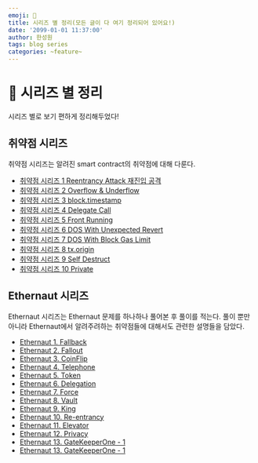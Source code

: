 ```yaml
---
emoji: 🧢
title: 시리즈 별 정리(모든 글이 다 여기 정리되어 있어요!) 
date: '2099-01-01 11:37:00'
author: 한성원
tags: blog series 
categories: ~feature~
---
```



# 👋 시리즈 별 정리
시리즈 별로 보기 편하게 정리해두었다!

## 취약점 시리즈
취약점 시리즈는 알려진 smart contract의 취약점에 대해 다룬다.

- [취약점 시리즈 1 Reentrancy Attack 재진입 공격](https://holyhansss.github.io/vulnerability/reentrancy_attack/reentrancy_attack/)
- [취약점 시리즈 2 Overflow & Underflow](https://holyhansss.github.io/vulnerability/over_under_flow/over_under_flow/)
- [취약점 시리즈 3 block.timestamp](https://holyhansss.github.io/vulnerability/block_timestamp/block_timestamp/)
- [취약점 시리즈 4 Delegate Call](https://holyhansss.github.io/vulnerability/delegate_call/delegate_call/)
- [취약점 시리즈 5 Front Running](https://holyhansss.github.io/vulnerability/front_running/front_running/)
- [취약점 시리즈 6 DOS With Unexpected Revert](https://holyhansss.github.io/vulnerability/dos_with_unexpected_revert/dos_unexpected_revert/)
- [취약점 시리즈 7 DOS With Block Gas Limit](https://holyhansss.github.io/vulnerability/dos_with_block_gas_limit/dos_block_gas_limit/)
- [취약점 시리즈 8 tx.origin](https://holyhansss.github.io/vulnerability/tx.origin/tx_origin/)
- [취약점 시리즈 9 Self Destruct](https://holyhansss.github.io/vulnerability/selfdestruct/selfdestruct/)
- [취약점 시리즈 10 Private](https://holyhansss.github.io/vulnerability/private_variable/private_variable/)




## Ethernaut 시리즈
Ethernaut 시리즈는 Ethernaut 문제를 하나하나 풀어본 후 풀이를 적는다. 풀이 뿐만 아니라 Ethernaut에서 알려주려하는 취약점들에 대해서도 관련한 설명들을 담았다.

- [Ethernaut 1. Fallback](https://holyhansss.github.io/ethernaut/1_fallback_ethernaut/1_fallback_ethernaut/) 
- [Ethernaut 2. Fallout](https://holyhansss.github.io/ethernaut/2_fallout_ethernaut/2_fallout_ethernaut/)
- [Ethernaut 3. CoinFlip](https://holyhansss.github.io/ethernaut/3_coinFilp_ethernaut/3_coinFlip_ethernaut/)
- [Ethernaut 4. Telephone](https://holyhansss.github.io/ethernaut/4_telephone_ethernaut/4_telephone_ethernaut/)
- [Ethernaut 5. Token](https://holyhansss.github.io/ethernaut/5_token_ethernaut/5_token_ethernaut/)
- [Ethernaut 6. Delegation](https://holyhansss.github.io/ethernaut/6_delegation_ethernaut/6_delegation_ethernaut/)
- [Ethernaut 7. Force](https://holyhansss.github.io/ethernaut/7_force_ethernaut/7_force_ethernaut/)
- [Ethernaut 8. Vault](https://holyhansss.github.io/ethernaut/8_vault_ethernaut/8_vault_ethernaut/)
- [Ethernaut 9. King](https://holyhansss.github.io/ethernaut/9_king_ethernaut/9_king_ethernaut/)
- [Ethernaut 10. Re-entrancy](https://holyhansss.github.io/ethernaut/10_Re-entrancy_ethernaut/10_Re-entrancy_ethernaut/)
- [Ethernaut 11. Elevator](https://holyhansss.github.io/ethernaut/11_elevator_ethernaut/11_elevator_ethernaut/)
- [Ethernaut 12. Privacy](https://holyhansss.github.io/ethernaut/12_privacy_ethernaut/12_privacy_ethernaut/)
- [Ethernaut 13. GateKeeperOne - 1](https://holyhansss.github.io/ethernaut/13_gatekeeperOne_ethernaut/13_gatekepperOne_1_ethernaut/)
- [Ethernaut 13. GateKeeperOne - 1](https://holyhansss.github.io/ethernaut/13_gatekeeperOne_ethernaut/13_gatekepperOne_2_ethernaut/)

```toc

```
